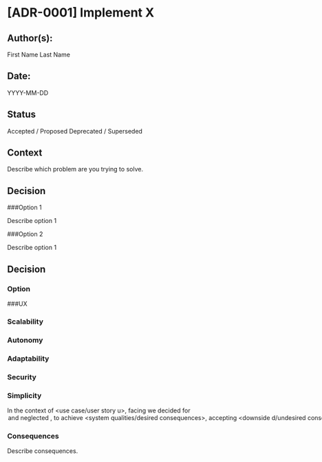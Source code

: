 # [ADR-0001] Implement X

## Author(s):

First Name Last Name

## Date:

YYYY-MM-DD

## Status

Accepted / Proposed Deprecated / Superseded

## Context

Describe which problem are you trying to solve.

## Decision

###Option 1

Describe option 1

###Option 2

Describe option 1

## Decision

### Option

###UX

### Scalability

### Autonomy

### Adaptability

### Security

### Simplicity

In the context of <use case/user story u>, facing <concern c> we decided for <option o> and neglected <other options>, to achieve <system qualities/desired consequences>, accepting <downside d/undesired consequences>, because <additional rationale>.

### Consequences

Describe consequences.

